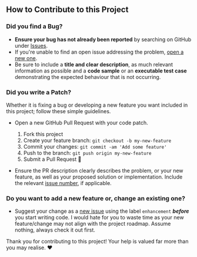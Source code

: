 ## How to Contribute to this Project

### Did you find a Bug?

  * **Ensure your bug has not already been reported** by searching on GitHub under [Issues](issues).
  * If you're unable to find an open issue addressing the problem, [open a new one](new-issue). 
  * Be sure to include a **title and clear description**, as much relevant information as possible and a **code sample** or an **executable test case** demonstrating the expected behaviour that is not occurring.

### Did you write a Patch?

Whether it is fixing a bug or developing a new feature you want included in this project; follow these simple guidelines.

  * Open a new GitHub Pull Request with your code patch.
    1. Fork this project
    1. Create your feature branch: `git checkout -b my-new-feature`
    1. Commit your changes: `git commit -am 'Add some feature'`
    1. Push to the branch: `git push origin my-new-feature`
    1. Submit a Pull Request :tada:

  * Ensure the PR description clearly describes the problem, or your new feature, as well as your proposed solution or implementation. Include the relevant [issue number](issues), if applicable.

### Do you want to add a new feature or, change an existing one?

  * Suggest your change as a [new issue](new-issue) using the label `enhancement` **_before_** you start writing code. I would hate for you to waste time as your new feature/change may not align with the project roadmap. Assume nothing, always check it out first.

Thank you for contributing to this project! Your help is valued far more than you may realise. :heart:

[issues]: justinhartman/diceware-password-generator/issues
[new-issue]: justinhartman/diceware-password-generator/issues/new
